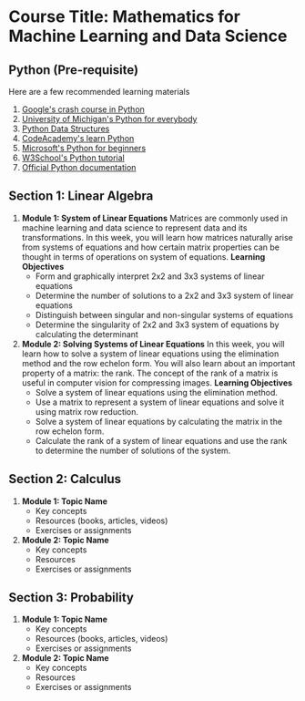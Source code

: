 # Course Title: **Mathematics for Machine Learning and Data Science**

## Python (Pre-requisite)

Here are a few recommended learning materials

1. [Google's crash course in Python](https://www.coursera.org/learn/python-crash-course)
2. [University of Michigan's Python for everybody](https://www.coursera.org/learn/python)
3. [Python Data Structures](https://www.coursera.org/learn/python-data)
4. [CodeAcademy's learn Python](https://www.codecademy.com/learn/learn-python-3)
5. [Microsoft's Python for beginners](https://learn.microsoft.com/en-us/training/paths/beginner-python/)
6. [W3School's Python tutorial](https://www.w3schools.com/python/default.asp)
7. [Official Python documentation](https://docs.python.org/3/)

## Section 1: **Linear Algebra**

1. **Module 1: System of Linear Equations**
   Matrices are commonly used in machine learning and data science to represent data and its transformations. In this week, you will learn how matrices naturally arise from systems of equations and how certain matrix properties can be thought in terms of operations on system of equations.
   **Learning Objectives**
   - Form and graphically interpret 2x2 and 3x3 systems of linear equations
   - Determine the number of solutions to a 2x2 and 3x3 system of linear equations
   - Distinguish between singular and non-singular systems of equations
   - Determine the singularity of 2x2 and 3x3 system of equations by calculating the determinant
2. **Module 2: Solving Systems of Linear Equations**
   In this week, you will learn how to solve a system of linear equations using the elimination method and the row echelon form. You will also learn about an important property of a matrix: the rank. The concept of the rank of a matrix is useful in computer vision for compressing images.
   **Learning Objectives**
   - Solve a system of linear equations using the elimination method.
   - Use a matrix to represent a system of linear equations and solve it using matrix row reduction.
   - Solve a system of linear equations by calculating the matrix in the row echelon form.
   - Calculate the rank of a system of linear equations and use the rank to determine the number of solutions of the system.

## Section 2: **Calculus**

1. **Module 1: Topic Name**
   - Key concepts
   - Resources (books, articles, videos)
   - Exercises or assignments
2. **Module 2: Topic Name**
   - Key concepts
   - Resources
   - Exercises or assignments

## Section 3: **Probability**

1. **Module 1: Topic Name**
   - Key concepts
   - Resources (books, articles, videos)
   - Exercises or assignments
2. **Module 2: Topic Name**
   - Key concepts
   - Resources
   - Exercises or assignments
